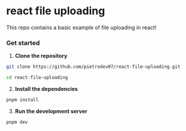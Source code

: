 # react file uploading

This repo contains a basic example of file uploading in react!

### Get started

1. **Clone the repository**

```bash
git clone https://github.com/pietrodev07/react-file-uploading.git

cd react-file-uploading
```

2. **Install the dependencies**

```bash
pnpm install
```

3. **Run the development server**

```bash
pnpm dev
```

